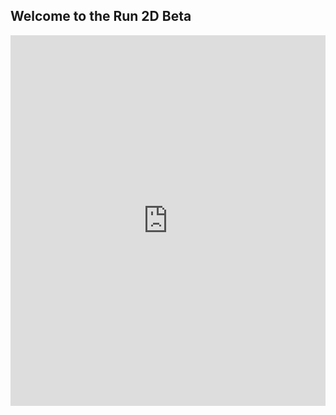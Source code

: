 ## Welcome to the Run 2D Beta

<div style="position:relative;height:0;padding-bottom:117.6%;overflow:hidden;"><iframe style="position:absolute;top:0;left:0;width:100%;height:100%;" src="https://arcade.makecode.com/---run?id=_WvjKrTYRrdeD" allowfullscreen="allowfullscreen" sandbox="allow-popups allow-forms allow-scripts allow-same-origin" frameborder="0"></iframe></div>
